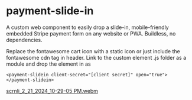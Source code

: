 # payment-slide-in
A custom web component to easily drop a slide-in, mobile-friendly embedded Stripe payment form on any website or PWA.   Buildless, no dependencies.

Replace the fontawesome cart icon with a static icon or just include the fontawesome cdn tag in header.  Link to the custom element .js folder as a module and drop the element in as 

`<payment-slidein client-secret="[client secret]" open="true"></payment-slidein>`

[scrnli_2_21_2024_10-29-05 PM.webm](https://github.com/Magicbooks-io/payment-slide-in/assets/62707165/65f4170a-78c9-4f04-a266-5c7e9b79f46d)

